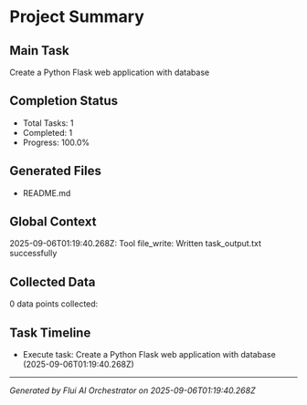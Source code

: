 # Project Summary

## Main Task
Create a Python Flask web application with database

## Completion Status
- Total Tasks: 1
- Completed: 1
- Progress: 100.0%

## Generated Files
- README.md

## Global Context

2025-09-06T01:19:40.268Z: Tool file_write: Written task_output.txt successfully

## Collected Data
0 data points collected:


## Task Timeline
- Execute task: Create a Python Flask web application with database (2025-09-06T01:19:40.268Z)

---
*Generated by Flui AI Orchestrator on 2025-09-06T01:19:40.268Z*
